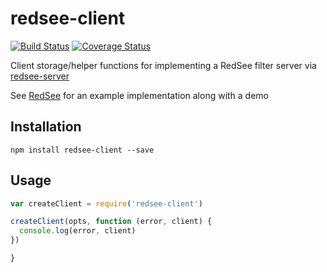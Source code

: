 # redsee-client

[![Build Status](https://travis-ci.org/confuser/node-redsee-client.png?branch=master)](https://travis-ci.org/confuser/node-redsee-client)
[![Coverage Status](https://coveralls.io/repos/confuser/node-redsee-client/badge.png?branch=master)](https://coveralls.io/r/confuser/node-redsee-client?branch=master)

Client storage/helper functions for implementing a RedSee filter server via [redsee-server](https://github.com/confuser/node-redsee-server)

See [RedSee](https://github.com/Frostcast/RedSee) for an example implementation along with a demo

## Installation
```
npm install redsee-client --save
```

## Usage
```js
var createClient = require('redsee-client')

createClient(opts, function (error, client) {
  console.log(error, client)
})

}

```
